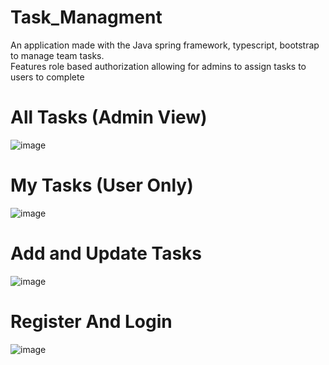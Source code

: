 # Task_Managment
An application made with the Java spring framework, typescript, bootstrap to manage team tasks. <br/>
Features role based authorization allowing for admins to assign tasks to users to complete

# All Tasks (Admin View)
![image](https://github.com/Edwin2345/Task_Managment/assets/112472516/03da0e89-b74e-4fd9-bd58-5f1ce3a975c9)

# My Tasks (User Only)
![image](https://github.com/Edwin2345/Task_Managment/assets/112472516/2612f8db-2af4-47ca-aa2a-95aefe022da7)

# Add and Update Tasks
![image](https://github.com/Edwin2345/Task_Managment/assets/112472516/e2ea71fb-3892-4ad7-865e-4571c125f8e4)

# Register And Login
![image](https://github.com/Edwin2345/Task_Managment/assets/112472516/c0150ee8-109a-4d37-b289-4886c3325bdb)

